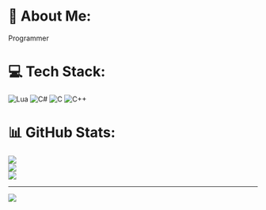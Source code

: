 # 💫 About Me:
Programmer


# 💻 Tech Stack:
![Lua](https://img.shields.io/badge/lua-%232C2D72.svg?style=for-the-badge&logo=lua&logoColor=white) ![C#](https://img.shields.io/badge/c%23-%23239120.svg?style=for-the-badge&logo=csharp&logoColor=white) ![C](https://img.shields.io/badge/c-%2300599C.svg?style=for-the-badge&logo=c&logoColor=white) ![C++](https://img.shields.io/badge/c++-%2300599C.svg?style=for-the-badge&logo=c%2B%2B&logoColor=white)
# 📊 GitHub Stats:
![](https://github-readme-stats.vercel.app/api?username=iSockets&theme=gruvbox&hide_border=false&include_all_commits=false&count_private=false)<br/>
![](https://github-readme-streak-stats.herokuapp.com/?user=iSockets&theme=gruvbox&hide_border=false)<br/>
![](https://github-readme-stats.vercel.app/api/top-langs/?username=iSockets&theme=gruvbox&hide_border=false&include_all_commits=false&count_private=false&layout=compact)

---
[![](https://visitcount.itsvg.in/api?id=iSockets&icon=0&color=0)](https://visitcount.itsvg.in)

<!-- Proudly created with GPRM ( https://gprm.itsvg.in ) -->
